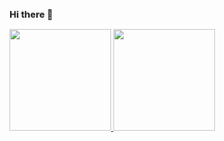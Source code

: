 ### Hi there 👋

<div>
  <a href="https://github.com/mbiemann">
  <img height="180em" src="https://github-readme-stats.vercel.app/api?username=mbiemann&show_icons=true&theme=gotham&include_all_commits=true&count_private=true"/>
  <img height="180em" src="https://github-readme-stats.vercel.app/api/top-langs/?username=mbiemann&theme=gotham&layout=compact"/>
<div>
